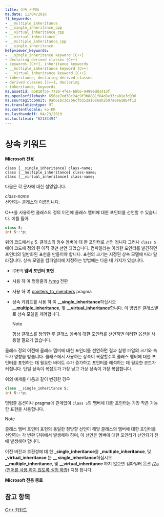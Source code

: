 ```yaml
---
title: 상속 키워드
ms.date: 11/04/2016
f1_keywords:
- __multiple_inheritance
- __single_inheritance_cpp
- __virtual_inheritance_cpp
- __virtual_inheritance
- __multiple_inheritance_cpp
- __single_inheritance
helpviewer_keywords:
- __single_inheritance keyword [C++]
- declaring derived classes [C++]
- keywords [C++], inheritance keywords
- __multiple_inheritance keyword [C++]
- __virtual_inheritance keyword [C++]
- inheritance, declaring derived classes
- derived classes [C++], declaring
- inheritance, keywords
ms.assetid: bb810f56-7720-4fea-b8b6-9499edd141df
ms.openlocfilehash: 656ee7ed38c24c9f3b8881f84d8e33ca81e3d936
ms.sourcegitcommit: 0ab61bc3d2b6cfbd52a16c6ab2b97a8ea1864f12
ms.translationtype: MT
ms.contentlocale: ko-KR
ms.lasthandoff: 04/23/2019
ms.locfileid: "62183494"
---
```

# <a name="inheritance-keywords"></a>상속 키워드

**Microsoft 전용**

```
class [__single_inheritance] class-name;
class [__multiple_inheritance] class-name;
class [__virtual_inheritance] class-name;
```

다음은 각 문자에 대한 설명입니다.

*class-name*<br/>
선언되는 클래스의 이름입니다.

C++를 사용하면 클래스의 정의 이전에 클래스 멤버에 대한 포인터를 선언할 수 있습니다. 예를 들어:

```cpp
class S;
int S::*p;
```

위의 코드에서 `p` S. 클래스의 정수 멤버에 대 한 포인터로 선언 됩니다 그러나 `class S` 에이 코드에 정의 된 아직 것만 선언 되었습니다. 컴파일러는 이러한 포인터를 발견하면 포인터의 일반화된 표현을 만들어야 합니다. 표현의 크기는 지정된 상속 모델에 따라 달라집니다. 상속 모델을 컴파일러에 지정하는 방법에는 다음 네 가지가 있습니다.

- IDE의 **멤버 포인터 표현**

- 사용 하 여 명령줄의 [/vmg](../build/reference/vmb-vmg-representation-method.md) 전환

- 사용 하 여 [pointers_to_members](../preprocessor/pointers-to-members.md) pragma

- 상속 키워드를 사용 하 여 **__single_inheritance**하십시오 **__multiple_inheritance**, 및 **__virtual_inheritance**합니다. 이 방법은 클래스별로 상속 모델을 제어합니다.

    > [!NOTE]
    >  항상 클래스를 정의한 후 클래스 멤버에 대한 포인터를 선언하면 이러한 옵션을 사용할 필요가 없습니다.

클래스 정의 이전에 클래스 멤버에 대한 포인터를 선언하면 결과 실행 파일의 크기와 속도가 영향을 받습니다. 클래스에서 사용하는 상속이 복잡할수록 클래스 멤버에 대한 포인터를 표현하는 데 필요한 바이트 수가 증가하고 포인터를 해석하는 데 필요한 코드가 커집니다. 단일 상속이 복잡도가 가장 낮고 가상 상속이 가장 복잡합니다.

위의 예제를 다음과 같이 변경한 경우

```cpp
class __single_inheritance S;
int S::*p;
```

명령줄 옵션이나 pragma에 관계없이 `class S`의 멤버에 대한 포인터는 가장 작은 가능한 표현을 사용합니다.

> [!NOTE]
>  클래스 멤버 포인터 표현의 동일한 정방향 선언이 해당 클래스의 멤버에 대한 포인터를 선언하는 각 변환 단위에서 발생해야 하며, 이 선언은 멤버에 대한 포인터가 선언되기 전에 발생해야 합니다.

이전 버전과 호환성에 대 한 **_single_inheritance**를 **_multiple_inheritance**, 및 **_virtual_inheritance** 는 **__ single_inheritance**하십시오 **__multiple_inheritance**, 및 **__virtual_inheritance** 하지 않으면 컴파일러 옵션 [/Za \(언어를 사용 하지 않도록 설정 확장)](../build/reference/za-ze-disable-language-extensions.md) 지정 됩니다.

**Microsoft 전용 종료**

## <a name="see-also"></a>참고 항목

[C++ 키워드](../cpp/keywords-cpp.md)